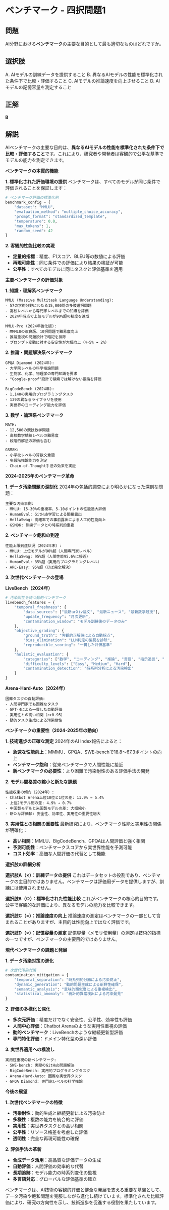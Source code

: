 # ベンチマーク - 四択問題1

## 問題
AI分野における**ベンチマーク**の主要な目的として最も適切なものはどれですか。

## 選択肢
A. AIモデルの訓練データを提供すること
B. 異なるAIモデルの性能を標準化された条件下で比較・評価すること
C. AIモデルの推論速度を向上させること
D. AIモデルの記憶容量を測定すること

## 正解
**B**

## 解説
AIベンチマークの主要な目的は、**異なるAIモデルの性能を標準化された条件下で比較・評価すること**です。これにより、研究者や開発者は客観的で公平な基準でモデルの能力を測定できます。

**ベンチマークの本質的機能**

**1. 標準化された評価環境の提供**
ベンチマークは、すべてのモデルが同じ条件で評価されることを保証します：
```python
# ベンチマーク評価の標準化例
benchmark_config = {
    "dataset": "MMLU",
    "evaluation_method": "multiple_choice_accuracy",
    "prompt_format": "standardized_template",
    "temperature": 0.0,
    "max_tokens": 1,
    "random_seed": 42
}
```

**2. 客観的性能比較の実現**
- **定量的指標**：精度、F1スコア、BLEU等の数値による評価
- **再現可能性**：同じ条件での評価により結果の検証が可能
- **公平性**：すべてのモデルに同じタスクと評価基準を適用

**主要ベンチマークの評価対象**

**1. 知識・理解系ベンチマーク**
```
MMLU (Massive Multitask Language Understanding):
- 57の学術分野にわたる15,000問の多肢選択問題
- 高校レベルから専門家レベルまでの知識を評価
- 2024年時点で上位モデルが90%超の精度を達成

MMLU-Pro (2024年強化版):
- MMMLUの改良版、10択問題で難易度向上
- 推論重視の問題設計で暗記を排除
- プロンプト変動に対する安定性が大幅向上（4-5% → 2%）
```

**2. 推論・問題解決系ベンチマーク**
```
GPQA Diamond (2024年):
- 大学院レベルの科学推論問題
- 生物学、化学、物理学の専門知識を要求
- "Google-proof"設計で検索では解けない推論を評価

BigCodeBench (2024年):
- 1,140の実用的プログラミングタスク
- 139の異なるライブラリを使用
- 実世界のコーディング能力を評価
```

**3. 数学・論理系ベンチマーク**
```
MATH:
- 12,500の競技数学問題
- 高校数学競技レベルの難易度
- 段階的解法の評価も含む

GSM8K:
- 小学校レベルの算数文章題
- 多段階推論能力を測定
- Chain-of-Thought手法の効果を実証
```

**2024-2025年のベンチマーク革命**

**1. データ汚染問題の深刻化**
2024年の包括的調査により明らかになった深刻な問題：
```
主要な汚染事例:
- MMLU: 15-30%の重複率、5-10ポイントの性能過大評価
- HumanEval: GitHub学習による間接露出
- HellaSwag: 高確率での事前露出による人工的性能向上
- GSM8K: 訓練データとの時系列的重複
```

**2. ベンチマーク飽和の到達**
```
性能上限到達状況（2024年末）:
- MMLU: 上位モデルが90%超（人間専門家レベル）
- HellaSwag: 95%超（人間性能95.6%に接近）
- HumanEval: 85%超（実用的プログラミングレベル）
- ARC-Easy: 95%超（ほぼ完全解決）
```

**3. 次世代ベンチマークの登場**

**LiveBench（2024年）**
```python
# 汚染耐性を持つ動的ベンチマーク
livebench_features = {
    "temporal_freshness": {
        "data_sources": ["最新arXiv論文", "最新ニュース", "最新数学競技"],
        "update_frequency": "月次更新",
        "contamination_window": "モデル訓練後のデータのみ"
    },
    "objective_grading": {
        "ground_truth": "客観的正解値による自動採点",
        "bias_elimination": "LLM判定の偏見を排除",
        "reproducible_scoring": "一貫した評価基準"
    },
    "holistic_evaluation": {
        "categories": ["数学", "コーディング", "推論", "言語", "指示追従", "データ分析"],
        "difficulty_levels": ["Easy", "Medium", "Hard"],
        "contamination_detection": "時系列分析による汚染検出"
    }
}
```

**Arena-Hard-Auto（2024年）**
```
困難タスクの自動評価:
- 人間専門家でも困難なタスク
- GPT-4による一貫した自動評価
- 実用性との高い相関（r>0.95）
- 動的タスク生成による汚染耐性
```

**ベンチマークの重要性（2024-2025年の動向）**

**1. 技術進歩の正確な測定**
2024年のAI Index報告によると：
- **急速な性能向上**：MMMU、GPQA、SWE-benchで18.8〜67.3ポイントの向上
- **ベンチマーク飽和**：従来ベンチマークで人間性能に接近
- **新ベンチマークの必要性**：より困難で汚染耐性のある評価手法の開発

**2. モデル間格差の縮小と新たな課題**
```
性能収束の傾向（2024年）:
- Chatbot Arena上位10位と1位の差: 11.9% → 5.4%
- 上位2モデル間の差: 4.9% → 0.7%
- 中国製モデルと米国製モデルの差: 大幅縮小
- 新たな評価軸: 安全性、効率性、実用性の重要性増大
```

**3. 実用性との相関の重要性**
最新研究により、ベンチマーク性能と実用性の関係が明確化：
- **高い相関**：MMLU、BigCodeBench、GPQAは人間評価と強く相関
- **予測可能性**：ベンチマークスコアから実世界性能を予測可能
- **コスト効率**：高価な人間評価の代替として機能

**選択肢の詳細分析**

**選択肢A（×）：訓練データの提供**
これはデータセットの役割であり、ベンチマークの主目的ではありません。ベンチマークは評価用データを提供しますが、訓練には使用されません。

**選択肢B（○）：標準化された性能比較**
これがベンチマークの核心的目的です。公平で客観的な評価により、異なるモデルの能力を比較できます。

**選択肢C（×）：推論速度の向上**
推論速度の測定はベンチマークの一部として含まれることがありますが、主目的は性能向上ではなく評価です。

**選択肢D（×）：記憶容量の測定**
記憶容量（メモリ使用量）の測定は技術的指標の一つですが、ベンチマークの主要目的ではありません。

**現代ベンチマークの課題と発展**

**1. データ汚染対策の進化**
```python
# 次世代汚染対策
contamination_mitigation = {
    "temporal_separation": "時系列的分離による汚染防止",
    "dynamic_generation": "動的問題生成による新鮮性確保",
    "semantic_analysis": "意味的類似度による重複検出",
    "statistical_anomaly": "統計的異常検出による汚染発見"
}
```

**2. 評価の多様化と深化**
- **多次元評価**：精度だけでなく安全性、公平性、効率性も評価
- **人間中心評価**：Chatbot Arenaのような実用性重視の評価
- **動的ベンチマーク**：LiveBenchのような継続更新型評価
- **専門特化評価**：ドメイン特化型の深い評価

**3. 実世界適用への橋渡し**
```
実用性重視の新ベンチマーク:
- SWE-bench: 実際のGitHub問題解決
- BigCodeBench: 実用的プログラミングタスク
- Arena-Hard-Auto: 困難な実世界タスク
- GPQA Diamond: 専門家レベルの科学推論
```

**今後の展望**

**1. 次世代ベンチマークの特徴**
- **汚染耐性**：動的生成と継続更新による汚染防止
- **多様性**：複数の能力を統合的に評価
- **実用性**：実世界タスクとの高い相関
- **公平性**：リソース格差を考慮した評価
- **透明性**：完全な再現可能性の確保

**2. 評価手法の革新**
- **合成データ活用**：高品質な評価データの生成
- **自動評価**：人間評価の効率的な代替
- **長期追跡**：モデル能力の時系列変化の監視
- **多言語対応**：グローバルな評価基準の確立

ベンチマークは、AI技術の客観的評価と健全な発展を支える重要な基盤として、データ汚染や飽和問題を克服しながら進化し続けています。標準化された比較評価により、研究の方向性を示し、技術進歩を促進する役割を果たしています。 